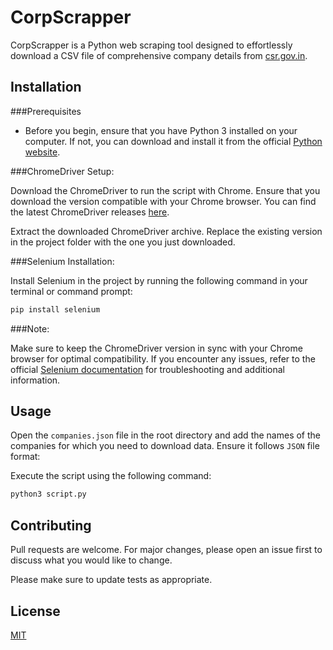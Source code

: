 # CorpScrapper

CorpScrapper is a Python web scraping tool designed to effortlessly download a CSV file of comprehensive company details from [csr.gov.in](https://csr.gov.in/content/csr/global/master/home/ExploreCsrData/company-wise.html).

## Installation

###Prerequisites

* Before you begin, ensure that you have Python 3 installed on your computer. If not, you can download and install it from the official [Python website](https://www.python.org/downloads/).


###ChromeDriver Setup:

Download the ChromeDriver to run the script with Chrome. Ensure that you download the version compatible with your Chrome browser. You can find the latest ChromeDriver releases [here](https://chromedriver.chromium.org/downloads).

Extract the downloaded ChromeDriver archive.
Replace the existing version in the project folder with the one you just downloaded.

###Selenium Installation:

Install Selenium in the project by running the following command in your terminal or command prompt:
```bash
pip install selenium
```

###Note:

Make sure to keep the ChromeDriver version in sync with your Chrome browser for optimal compatibility.
If you encounter any issues, refer to the official [Selenium documentation](https://www.selenium.dev/selenium/docs/api/py/index.html) for troubleshooting and additional information.


## Usage

Open the `companies.json` file in the root directory and add the names of the companies for which you need to download data. Ensure it follows `JSON` file format:

Execute the script using the following command:
```python
python3 script.py
```

## Contributing

Pull requests are welcome. For major changes, please open an issue first
to discuss what you would like to change.

Please make sure to update tests as appropriate.

## License

[MIT](https://choosealicense.com/licenses/mit/)
